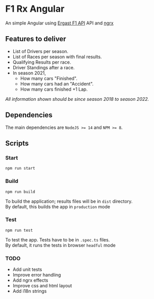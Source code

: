 # F1 Rx Angular #

An simple Angular using [Ergast F1 API](http://ergast.com/mrd) API and [ngrx](https://ngrx.io/)

## Features to deliver
- List of Drivers per season.
- List of Races per season with final results.
- Qualifying Results per race.
- Driver Standings after a race.
- In season 2021,
  - How many cars "Finished".
  - How many cars had an "Accident".
  - How many cars finished +1 Lap.

_All information shown should be since season 2018 to season 2022._

## Dependencies ##

The main dependencies are `NodeJS >= 14` and `NPM >= 8`.  

## Scripts ##

### Start ###

```shell
npm run start
```

### Build ###

```shell
npm run build
```

To build the application; results files will be in `dist` directory.  
By default, this builds the app in `production` mode

### Test ###

```shell
npm run test
```

To test the app. Tests have to be in `.spec.ts` files.  
By default, it runs the tests in browser `headful` mode


### TODO ###

- Add unit tests
- Improve error handling
- Add ngrx effects
- Improve css and html layout
- Add i18n strings



